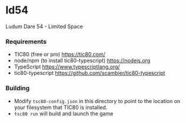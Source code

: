 # ld54
Ludum Dare 54 - Limited Space

### Requirements
* TIC80 (free or pro) https://tic80.com/
* node/npm (to install tic80-typescript) https://nodejs.org
* TypeScript https://www.typescriptlang.org/
* tic80-typescript https://github.com/scambier/tic80-typescript

### Building
* Modify `tsc80-config.json` in this directory to point to the location on your filesystem that TIC80 is installed.
* `tsc80 run` will build and launch the game